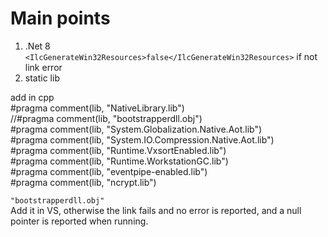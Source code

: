 # Main points
1. .Net 8 ` <IlcGenerateWin32Resources>false</IlcGenerateWin32Resources>` if not  link error
2. static lib  

add in cpp  
\#pragma comment(lib, "NativeLibrary.lib")  
//\#pragma comment(lib, "bootstrapperdll.obj")  
\#pragma comment(lib, "System.Globalization.Native.Aot.lib")  
\#pragma comment(lib, "System.IO.Compression.Native.Aot.lib")  
\#pragma comment(lib, "Runtime.VxsortEnabled.lib")  
\#pragma comment(lib, "Runtime.WorkstationGC.lib")  
\#pragma comment(lib, "eventpipe-enabled.lib")     
\#pragma comment(lib, "ncrypt.lib")     


`"bootstrapperdll.obj" `    
Add it in VS, otherwise the link fails and no error is reported, and a null pointer is reported when running.  

